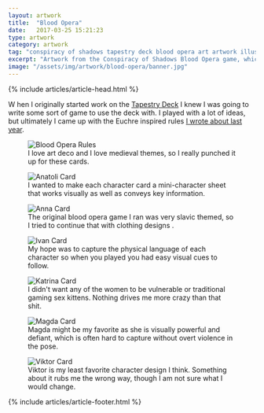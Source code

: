 ```yaml
---
layout: artwork
title:  "Blood Opera"
date:   2017-03-25 15:21:23
type: artwork
category: artwork
tag: "conspiracy of shadows tapestry deck blood opera art artwork illustration"
excerpt: "Artwork from the Conspiracy of Shadows Blood Opera game, which uses the Tapestery Deck to make the magic happen."
image: "/assets/img/artwork/blood-opera/banner.jpg"
---
```

{% include articles/article-head.html %}
<section class="review continued">
	<div class="content">
		<div class="span-3 col empty"></div>
		<div class="span-6 col non-responsive">
			<p><span class="first-letter-box"><span>W</span></span>
				hen I originally started work on the <a href="/artwork/tapestry-deck.html">Tapestry Deck</a> I knew I was going to write some sort of game to use the deck with. I played with a lot of ideas, but ultimately I came up with the Euchre inspired rules <a href="/games/blood-opera.html">I wrote about last year</a>.</p>
		</div>
		<div class="span-3 col empty"></div>
	</div>
	<div class="content non-responsive gutters">
		<div class="span-4 col">
			<figure>
				<img src="{{ site.loading }}" data-src="{{ site.baseurl }}/assets/img/artwork/blood-opera/01.jpg" data-action="zoom" alt="Blood Opera Rules"/>
				<figcaption>I love art deco and I love medieval themes, so I really punched it up for these cards.</figcaption>
			</figure>
		</div>
		<div class="span-4 col">
			<figure>
				<img src="{{ site.loading }}" data-src="{{ site.baseurl }}/assets/img/artwork/blood-opera/anatoli.jpg" data-action="zoom" alt="Anatoli Card"/>
				<figcaption>I wanted to make each character card a mini-character sheet that works visually as well as conveys key information.</figcaption>
			</figure>
		</div>
		<div class="span-4 col">
			<figure>
				<img src="{{ site.loading }}" data-src="{{ site.baseurl }}/assets/img/artwork/blood-opera/anna.jpg" data-action="zoom" alt="Anna Card"/>
				<figcaption>The original blood opera game I ran was very slavic themed, so I tried to continue that with clothing designs .</figcaption>
			</figure>
		</div>
	</div>
	<div class="content non-responsive gutters">
		<div class="span-4 col">
			<figure>
				<img src="{{ site.loading }}" data-src="{{ site.baseurl }}/assets/img/artwork/blood-opera/anatoli.jpg" data-action="zoom" alt="Ivan Card"/>
				<figcaption>My hope was to capture the physical language of each character so when you played you had easy visual cues to follow.</figcaption>
			</figure>
		</div>
		<div class="span-4 col">
			<figure>
				<img src="{{ site.loading }}" data-src="{{ site.baseurl }}/assets/img/artwork/blood-opera/anatoli.jpg" data-action="zoom" alt="Katrina Card"/>
				<figcaption>I didn't want any of the women to be vulnerable or traditional gaming sex kittens. Nothing drives me more crazy than that shit.</figcaption>
			</figure>
		</div>
		<div class="span-4 col">
			<figure>
				<img src="{{ site.loading }}" data-src="{{ site.baseurl }}/assets/img/artwork/blood-opera/anatoli.jpg" data-action="zoom" alt="Magda Card"/>
				<figcaption>Magda might be my favorite as she is visually powerful and defiant, which is often hard to capture without overt violence in the pose.</figcaption>
			</figure>
		</div>
	</div>
	<div class="content">
		<div class="span-3 col empty"></div>
		<div class="span-6 col non-responsive">
			<figure>
				<img src="{{ site.loading }}" data-src="{{ site.baseurl }}/assets/img/artwork/blood-opera/viktor.jpg" data-action="zoom" alt="Viktor Card"/>
				<figcaption>Viktor is my least favorite character design I think. Something about it rubs me the wrong way, though I am not sure what I would change.</figcaption>
			</figure>
		</div>
		<div class="span-3 col empty"></div>
	</div>
{% include articles/article-footer.html %}
</section>